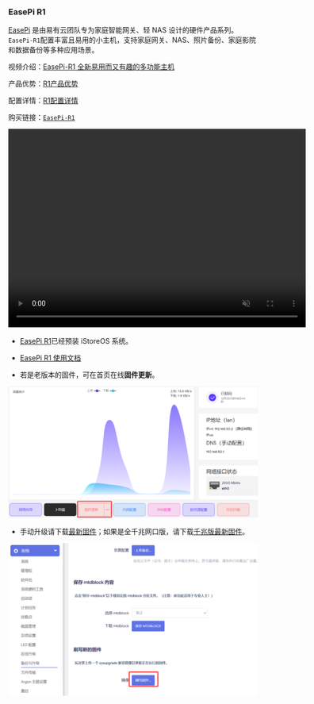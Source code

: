 ### EasePi R1

[EasePi](/zh/guide/easepi-r1/easepi.html) 是由易有云团队专为家庭智能网关、轻 NAS 设计的硬件产品系列。 
`EasePi-R1`配置丰富且易用的小主机，支持家庭网关、NAS、照片备份、家庭影院和数据备份等多种应用场景。
<!-- 淘宝链接：[`EasePi-R1`](https://item.taobao.com/item.htm?ft=t&id=851159153974) 指的是单盘位的多功能网关。 -->

视频介绍：[EasePi-R1 全新易用而又有趣的多功能主机](https://www.bilibili.com/video/BV1hoDUYdE3q/)

产品优势：[R1产品优势](/zh/guide/easepi-r1/advantage.html)

配置详情：[R1配置详情](/zh/guide/easepi-r1/hardware.html)

购买链接：[`EasePi-R1`](https://item.taobao.com/item.htm?ft=t&id=851159153974)

<video src="https://dl.istoreos.com/iStoreOS/easepi-r1/easepi-r1-3.mp4" width="600" height="400" controls autoplay muted>
浏览器不支持视频格式.
</video>

* [EasePi R1](https://doc.linkease.com/zh/guide/easepi-r1/)已经预装 iStoreOS 系统。
* [EasePi R1 使用文档](https://doc.linkease.com/zh/guide/easepi-r1/)

* 若是老版本的固件，可在首页在线**固件更新**。

![install.png](./install/easepi/0.png)


* 手动升级请下载[最新固件](https://site.istoreos.com/firmware/download?devicename=easepi-r1&firmware=iStoreOS)；如果是全千兆网口版，请下载[千兆版最新固件](https://fw.koolcenter.com/iStoreOS/easepi-r1-lite/)。

![install.png](./install/easepi/1.png)

